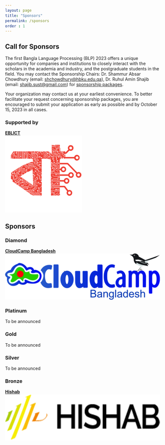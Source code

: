 ```yaml
---
layout: page
title: "Sponsors"
permalink: /sponsors
order : 1
---
```


## Call for Sponsors
The first Bangla Language Processing (BLP) 2023 offers a unique opportunity for companies and institutions to closely interact with the scholars in the academia and industry, and the postgraduate students in the field. You may contact the Sponsorship Chairs: Dr. Shammur Absar Chowdhury (email: shchowdhury@hbku.edu.qa), Dr. Ruhul Amin Shajib (email: shajib.sust@gmail.com) for [sponsorship packages](assets/Sponsorship_Brochure-BLP2023.pdf).



Your organization may contact us at your earliest convenience. To better facilitate your request concerning sponsorship packages, you are encouraged to submit your application as early as possible and by October 15, 2023 in all cases.

### Supported by
[**EBLICT**](https://bangla.gov.bd/)
<br/>
<img src="images/projects-logos-18.svg" style="height:250px; width:auto;" alt="EBLICT">
<!-- ![EBLICT](images/projects-logos-18.svg) -->

## Sponsors

### Diamond
[**CloudCamp Bangladesh**](https://cloudcampbd.org/)
<br/>
<img src="images/CloudCamp.jpg" style="height:150px; width:auto;" alt="CloudCamp">


### Platinum
To be announced

### Gold
To be announced

### Silver
To be announced

### Bronze
<!-- ![Hishab](images/hishab.png) -->
[**Hishab**](https://hishab.co/)
<br/>
<img src="images/hishab.png" style="height:150px; width:auto;" alt="CloudCamp">
